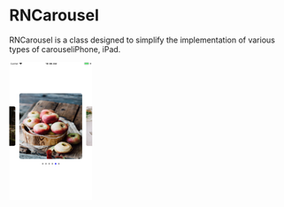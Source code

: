 # RNCarousel


RNCarousel is a class designed to simplify the implementation of various types of carouseliPhone, iPad.



<img style="width:150px;height:250px;" src="https://github.com/phoenixit99/RNCarousel/blob/master/images/image1.png?sanitize=true&raw=true" />
